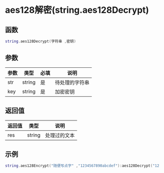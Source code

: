 # aes128解密(string.aes128Decrypt)

## 函数

```lua
string.aes128Decrypt(字符串 ,密钥)
```

## 参数

| 参数  | 类型     | 必填 | 说明      |
| --- | ------ | -- | ------- |
| str | string | 是  | 待处理的字符串 |
| key | string | 是  | 加密密钥    |

## 返回值

| 返回值 | 类型     | 说明     |
| --- | ------ | ------ |
| res | string | 处理过的文本 |

## 示例

```lua
string.aes128Encrypt("随便写点字" ,"1234567890abcdef"):aes128Decrypt("1234567890abcdef")
```
